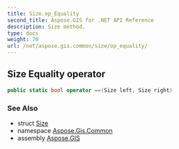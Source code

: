 ```yaml
---
title: Size.op_Equality
second_title: Aspose.GIS for .NET API Reference
description: Size method. 
type: docs
weight: 70
url: /net/aspose.gis.common/size/op_equality/
---
```

## Size Equality operator

```csharp
public static bool operator ==(Size left, Size right)
```

### See Also

* struct [Size](../)
* namespace [Aspose.Gis.Common](../../size/)
* assembly [Aspose.GIS](../../../)


